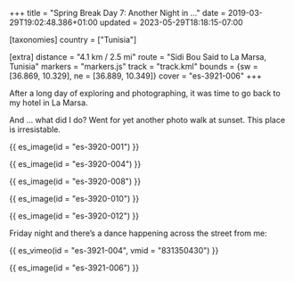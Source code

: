 +++
title = "Spring Break Day 7: Another Night in …"
date = 2019-03-29T19:02:48.386+01:00
updated = 2023-05-29T18:18:15-07:00

[taxonomies]
country = ["Tunisia"]

[extra]
distance = "4.1 km / 2.5 mi"
route = "Sidi Bou Said to La Marsa, Tunisia"
markers = "markers.js"
track = "track.kml"
bounds = {sw = [36.869, 10.329], ne = [36.889, 10.349]}
cover = "es-3921-006"
+++

After a long day of exploring and photographing, it was time to go back to my hotel in La Marsa.

<!-- more -->

And ... what did I do? Went for yet another photo walk at sunset. This place is irresistable.

{{ es_image(id = "es-3920-001") }}

{{ es_image(id = "es-3920-004") }}

{{ es_image(id = "es-3920-008") }}

{{ es_image(id = "es-3920-010") }}

{{ es_image(id = "es-3920-012") }}

Friday night and there’s a dance happening across the street from me:

{{ es_vimeo(id = "es-3921-004", vmid = "831350430") }}

{{ es_image(id = "es-3921-006") }}

